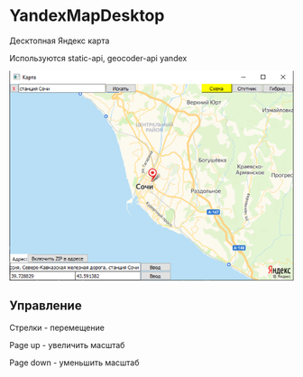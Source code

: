 # YandexMapDesktop

Десктопная Яндекс карта

Используются static-api, geocoder-api yandex

![Скриншот](https://github.com/Lutiick/YandexMapDesktop/raw/master/screenshots/image.png)

## Управление

Стрелки - перемещение

Page up - увеличить масштаб

Page down - уменьшить масштаб
